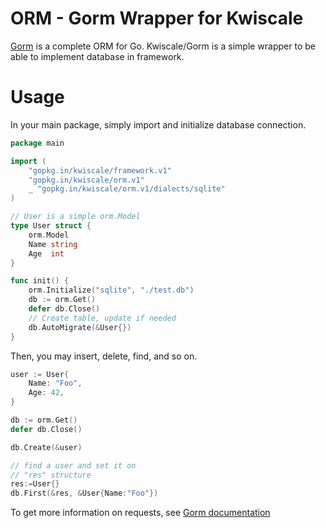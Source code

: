 # ORM - Gorm Wrapper for Kwiscale

[Gorm](https://github.com/jinzhu/gorm) is a complete ORM for Go. Kwiscale/Gorm is a simple wrapper to be able to implement database in framework.


# Usage

In your main package, simply import and initialize database connection.

```go
package main

import (
	"gopkg.in/kwiscale/framework.v1"
	"gopkg.in/kwiscale/orm.v1"
	_ "gopkg.in/kwiscale/orm.v1/dialects/sqlite"
)

// User is a simple orm.Model
type User struct {
	orm.Model
	Name string
	Age  int
}

func init() {
	orm.Initialize("sqlite", "./test.db")
	db := orm.Get()
	defer db.Close()
    // Create table, update if needed
	db.AutoMigrate(&User{})
}

```

Then, you may insert, delete, find, and so on. 


```go
user := User{
    Name: "Foo",
    Age: 42,
}

db := orm.Get()
defer db.Close()

db.Create(&user)

// find a user and set it on
// "res" structure
res:=User{}
db.First(&res, &User{Name:"Foo"})
```

To get more information on requests, see [Gorm documentation](http://jinzhu.me/gorm/)

